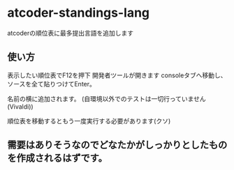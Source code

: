 # atcoder-standings-lang
atcoderの順位表に最多提出言語を追加します


## 使い方
表示したい順位表でF12を押下
開発者ツールが開きます
consoleタブへ移動し、ソースを全て貼りつけてEnter。

名前の横に追加されます。
(自環境以外でのテストは一切行っていません(Vivaldi))

順位表を移動するともう一度実行する必要があります(クソ)



## 需要はありそうなのでどなたかがしっかりとしたものを作成されるはずです。



